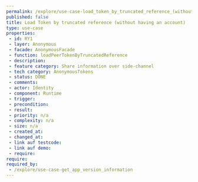 ```yaml
---
permalink: /explore/use-case-load_token_by_truncated_reference_(without_having_an_account)
published: false
title: Load Token by truncated reference (without having an account)
type: use-case
properties:
 - id: RY1
 - layer: Anonymous
 - facade: AnonymousFacade
 - function: loadPeerTokenByTruncatedReference
 - description: 
 - feature category: Share information over side-channel
 - tech category: AnonymousTokens
 - status: DONE
 - comments: 
 - actor: Identity
 - component: Runtime
 - trigger: 
 - precondition: 
 - result: 
 - priority: n/a
 - complexity: n/a
 - size: n/a
 - created_at: 
 - changed_at: 
 - link auf testcode: 
 - link auf demo: 
 - require: 
require:
required_by:
 - /explore/use-case-get_app_version_information
---
```

